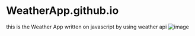 # WeatherApp.github.io
this is the Weather App written on javascript by using weather api
![image](https://user-images.githubusercontent.com/91125922/160666653-8ab68003-6d81-4aff-a02b-b3fdf620abf2.png)
